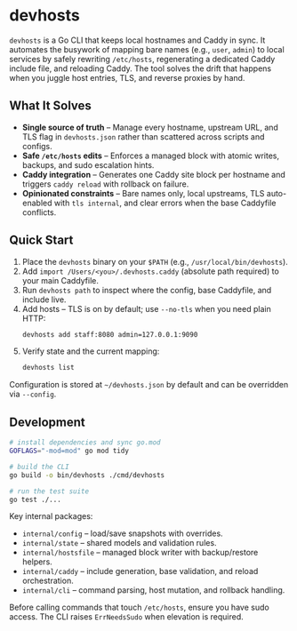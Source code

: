 # devhosts

`devhosts` is a Go CLI that keeps local hostnames and Caddy in sync. It automates the busywork of mapping bare names (e.g., `user`, `admin`) to local services by safely rewriting `/etc/hosts`, regenerating a dedicated Caddy include file, and reloading Caddy. The tool solves the drift that happens when you juggle host entries, TLS, and reverse proxies by hand.

## What It Solves
- **Single source of truth** – Manage every hostname, upstream URL, and TLS flag in `devhosts.json` rather than scattered across scripts and configs.
- **Safe `/etc/hosts` edits** – Enforces a managed block with atomic writes, backups, and sudo escalation hints.
- **Caddy integration** – Generates one Caddy site block per hostname and triggers `caddy reload` with rollback on failure.
- **Opinionated constraints** – Bare names only, local upstreams, TLS auto-enabled with `tls internal`, and clear errors when the base Caddyfile conflicts.

## Quick Start
1. Place the `devhosts` binary on your `$PATH` (e.g., `/usr/local/bin/devhosts`).
2. Add `import /Users/<you>/.devhosts.caddy` (absolute path required) to your main Caddyfile.
3. Run `devhosts path` to inspect where the config, base Caddyfile, and include live.
4. Add hosts – TLS is on by default; use `--no-tls` when you need plain HTTP:
   ```bash
   devhosts add staff:8080 admin=127.0.0.1:9090
   ```
5. Verify state and the current mapping:
   ```bash
   devhosts list
   ```

Configuration is stored at `~/devhosts.json` by default and can be overridden via `--config`.

## Development
```bash
# install dependencies and sync go.mod
GOFLAGS="-mod=mod" go mod tidy

# build the CLI
go build -o bin/devhosts ./cmd/devhosts

# run the test suite
go test ./...
```

Key internal packages:
- `internal/config` – load/save snapshots with overrides.
- `internal/state` – shared models and validation rules.
- `internal/hostsfile` – managed block writer with backup/restore helpers.
- `internal/caddy` – include generation, base validation, and reload orchestration.
- `internal/cli` – command parsing, host mutation, and rollback handling.

Before calling commands that touch `/etc/hosts`, ensure you have sudo access. The CLI raises `ErrNeedsSudo` when elevation is required.
